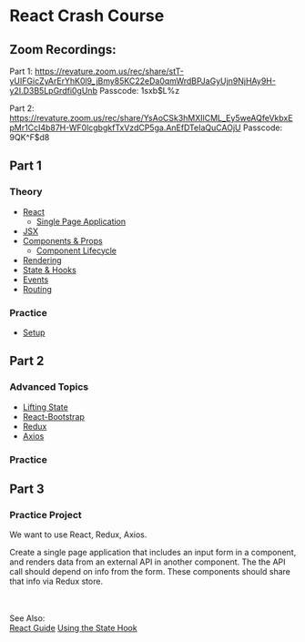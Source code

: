 # React Crash Course
## Zoom Recordings:
Part 1:
https://revature.zoom.us/rec/share/stT-yUIFGicZyArErYhK0l9_jBmy85KC22eDa0qmWrdBPJaGyUjn9NjHAy9H-y2I.D3B5LpGrdfi0gUnb Passcode: 1sxb$L%z 

Part 2:
https://revature.zoom.us/rec/share/YsAoCSk3hMXIlCML_Ey5weAQfeVkbxEpMr1CcI4b87H-WF0lcgbgkfTxVzdCP5ga.AnEfDTeIaQuCAOjU Passcode: 9QK^F$d8 

## Part 1
### Theory
 - [React](https://github.com/LiquidPlummer/ReactCrashCourseLessonPlan/blob/main/react-overview.md)
   - [Single Page Application](https://github.com/LiquidPlummer/ReactCrashCourseLessonPlan/blob/main/single-page-app.md)
 - [JSX](https://github.com/LiquidPlummer/ReactCrashCourseLessonPlan/blob/main/jsx.md)
 - [Components & Props](https://github.com/LiquidPlummer/ReactCrashCourseLessonPlan/blob/main/components.md)
   - [Component Lifecycle]()
 - [Rendering](https://github.com/LiquidPlummer/ReactCrashCourseLessonPlan/blob/main/rendering.md)
 - [State & Hooks](https://github.com/LiquidPlummer/ReactCrashCourseLessonPlan/blob/main/state-hooks.md)
 - [Events](https://github.com/LiquidPlummer/ReactCrashCourseLessonPlan/blob/main/events.md)
 - [Routing](https://github.com/LiquidPlummer/ReactCrashCourseLessonPlan/blob/main/routing.md)

### Practice
 - [Setup](https://github.com/LiquidPlummer/ReactCrashCourseLessonPlan/blob/main/setup.md)


## Part 2
### Advanced Topics
 - [Lifting State](https://github.com/LiquidPlummer/ReactCrashCourseLessonPlan/blob/main/lifting-state.md)
 - [React-Bootstrap](https://github.com/LiquidPlummer/ReactCrashCourseLessonPlan/blob/main/react-bootstrap.md)
 - [Redux](https://github.com/LiquidPlummer/ReactCrashCourseLessonPlan/blob/main/redux.md)
 - [Axios](https://github.com/LiquidPlummer/ReactCrashCourseLessonPlan/blob/main/axios.md)
### Practice


## Part 3
### Practice Project
We want to use React, Redux, Axios.

Create a single page application that includes an input form in a component, and renders data from an external API in another component. The the API call should depend on info from the form. These components should share that info via Redux store.


<BR><BR>See Also:  
 [React Guide](https://reactjs.org/docs/hello-world.html)
 [Using the State Hook](https://reactjs.org/docs/hooks-state.html)
